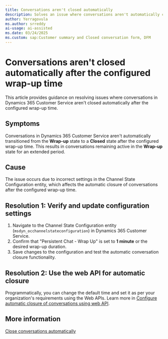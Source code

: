 ```yaml
---
title: Conversations aren't closed automatically
description: Solves an issue where conversations aren't automatically closed after the configured wrap-up time in Microsoft Dynamics 365 Customer Service.
author: Yerragovula
ms.author: srreddy
ai-usage: ai-assisted
ms.date: 03/24/2025
ms.custom: sap:Customer summary and Closed conversation form, DFM
---
```

# Conversations aren't closed automatically after the configured wrap-up time

This article provides guidance on resolving issues where conversations in Dynamics 365 Customer Service aren't closed automatically after the configured wrap-up time.

## Symptoms

Conversations in Dynamics 365 Customer Service aren't automatically transitioned from the **Wrap-up** state to a **Closed** state after the configured wrap-up time. This results in conversations remaining active in the **Wrap-up** state for an extended period.

## Cause

The issue occurs due to incorrect settings in the Channel State Configuration entity, which affects the automatic closure of conversations after the configured wrap-up time.

## Resolution 1: Verify and update configuration settings

1. Navigate to the Channel State Configuration entity (`msdyn_occhannelstateconfiguration`) in Dynamics 365 Customer Service.
2. Confirm that "Persistent Chat - Wrap Up" is set to **1 minute** or the desired wrap-up duration.
3. Save changes to the configuration and test the automatic conversation closure functionality.

## Resolution 2: Use the web API for automatic closure

Programmatically, you can change the default time and set it as per your organization's requirements using the Web APIs. Learn more in [Configure automatic closure of conversations using web API](/dynamics365/customer-service/develop/auto-close-conversation).

## More information

[Close conversations automatically](/dynamics365/customer-service/administer/auto-close-conversation-powerapps)
